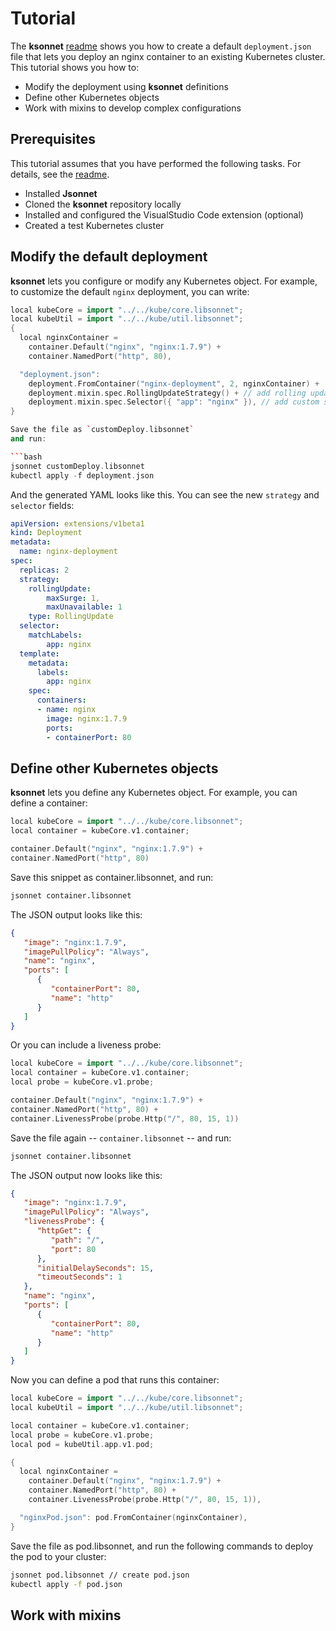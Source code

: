 # Tutorial

The **ksonnet** [readme][readme] 
shows you how to create a default 
`deployment.json` file that lets you deploy an nginx container 
to an existing Kubernetes cluster. This tutorial shows you how to:

* Modify the deployment using **ksonnet** definitions
* Define other Kubernetes objects
* Work with mixins to develop complex configurations

## Prerequisites

This tutorial assumes that you have performed the following 
tasks. For details, see the [readme][readme].

* Installed **Jsonnet**
* Cloned the **ksonnet** repository locally
* Installed and configured the VisualStudio Code extension 
(optional)
* Created a test Kubernetes cluster

## Modify the default deployment

**ksonnet** lets you configure or modify any Kubernetes object. For 
example, to customize the default `nginx` deployment, you can write:

```c++
local kubeCore = import "../../kube/core.libsonnet";
local kubeUtil = import "../../kube/util.libsonnet";
{
  local nginxContainer =
    container.Default("nginx", "nginx:1.7.9") +
    container.NamedPort("http", 80),

  "deployment.json":
    deployment.FromContainer("nginx-deployment", 2, nginxContainer) +
    deployment.mixin.spec.RollingUpdateStrategy() + // add rolling update strategy
    deployment.mixin.spec.Selector({ "app": "nginx" }), // add custom selector
}

Save the file as `customDeploy.libsonnet` 
and run:

```bash
jsonnet customDeploy.libsonnet
kubectl apply -f deployment.json
```

And the generated YAML looks like this. You can see the new `strategy` 
and `selector` fields:

```yaml
apiVersion: extensions/v1beta1
kind: Deployment
metadata:
  name: nginx-deployment
spec:
  replicas: 2
  strategy:
    rollingUpdate:
        maxSurge: 1,
        maxUnavailable: 1
    type: RollingUpdate
  selector:
    matchLabels:
        app: nginx
  template:
    metadata:
      labels:
        app: nginx
    spec:
      containers:
      - name: nginx
        image: nginx:1.7.9
        ports:
        - containerPort: 80
```

## Define other Kubernetes objects

**ksonnet** lets you define any Kubernetes object. For example, 
you can define a container:

```c++
local kubeCore = import "../../kube/core.libsonnet";
local container = kubeCore.v1.container;

container.Default("nginx", "nginx:1.7.9") +
container.NamedPort("http", 80)
```

Save this snippet as container.libsonnet, and run:

```bash
jsonnet container.libsonnet
```

The JSON output looks like this:

```json
{
   "image": "nginx:1.7.9",
   "imagePullPolicy": "Always",
   "name": "nginx",
   "ports": [
      {
         "containerPort": 80,
         "name": "http"
      }
   ]
}
```

Or you can include a liveness probe:

```c++
local kubeCore = import "../../kube/core.libsonnet";
local container = kubeCore.v1.container;
local probe = kubeCore.v1.probe;

container.Default("nginx", "nginx:1.7.9") +
container.NamedPort("http", 80) +
container.LivenessProbe(probe.Http("/", 80, 15, 1))
```

Save the file again -- `container.libsonnet` -- 
and run:

```bash
jsonnet container.libsonnet
```

The JSON output now looks like this:

```json
{
   "image": "nginx:1.7.9",
   "imagePullPolicy": "Always",
   "livenessProbe": {
      "httpGet": {
         "path": "/",
         "port": 80
      },
      "initialDelaySeconds": 15,
      "timeoutSeconds": 1
   },
   "name": "nginx",
   "ports": [
      {
         "containerPort": 80,
         "name": "http"
      }
   ]
}
```

Now you can define a pod that runs this container:

```c++
local kubeCore = import "../../kube/core.libsonnet";
local kubeUtil = import "../../kube/util.libsonnet";

local container = kubeCore.v1.container;
local probe = kubeCore.v1.probe;
local pod = kubeUtil.app.v1.pod;

{
  local nginxContainer =
    container.Default("nginx", "nginx:1.7.9") +
    container.NamedPort("http", 80) +
    container.LivenessProbe(probe.Http("/", 80, 15, 1)),

  "nginxPod.json": pod.FromContainer(nginxContainer),
}
```

Save the file as pod.libsonnet, and run the following commands 
to deploy the pod to your cluster:

```bash
jsonnet pod.libsonnet // create pod.json
kubectl apply -f pod.json
```

## Work with mixins

[readme]: https://github.com/ksonnet/ksonnet-lib/blob/master/README.md "ksonnet readme"


